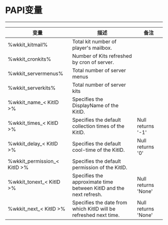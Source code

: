 # PAPI变量

---




| 变量                          | 描述                           | 备注           |
| ------------------------------- | -------------------------------- | ---------------- |
| %wkkit_kitmail%               | Total kit number of player's mailbox.         |                |
| %wkkit_cronkits%              | Number of Kits refreshed by cron of server.             |                |
| %wkkit_servermenus%           | Total number of server menus                 |                |
| %wkkit_serverkits%            | Total number of server kits                 |                |
| %wkkit_name_< KitID >%       | Specifies the DisplayName of the KitID.               |                |
| %wkkit_times_< KitID >%      | Specifies the default collection times of the KitID.         | Null returns '-1'   |
| %wkkit_delay_< KitID >%      | Specifies the default cool-time of the KitID.           | Null returns '0'    |
| %wkkit_permission_< KitID >% | Specifies the default permission of the KitID.             |                |
| %wkkit_tonext_< KitID >%     | Specifies the approximate time between KitID and the next refresh. | Null returns 'None' |
| %wkkit_next_< KitID >%       | Specifies the date from which KitID will be refreshed next time.         | Null returns 'None' |
